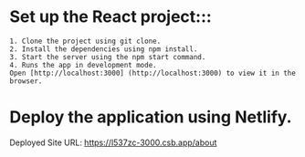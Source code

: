 
# Set up the React project:::
    1. Clone the project using git clone.
    2. Install the dependencies using npm install.
    3. Start the server using the npm start command.
    4. Runs the app in development mode.
    Open [http://localhost:3000] (http://localhost:3000) to view it in the browser.

 # Deploy the application using Netlify.
 Deployed Site URL: https://l537zc-3000.csb.app/about
 




